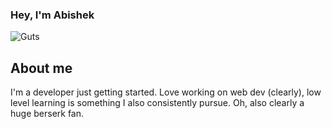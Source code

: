 ### Hey, I'm Abishek

<picture>
 <source media="(prefers-color-scheme: dark)" srcset="https://preview.redd.it/guts-looking-at-the-moon-1920-x-1080-v0-ohj1l323kve81.jpg?auto=webp&s=ab48732e6be07a1983818c82a598608cff3f73e8">
 <source media="(prefers-color-scheme: light)" srcset="https://preview.redd.it/guts-looking-at-the-moon-1920-x-1080-v0-ohj1l323kve81.jpg?auto=webp&s=ab48732e6be07a1983818c82a598608cff3f73e8">
 <img alt="Guts" src="https://preview.redd.it/guts-looking-at-the-moon-1920-x-1080-v0-ohj1l323kve81.jpg?auto=webp&s=ab48732e6be07a1983818c82a598608cff3f73e8">
</picture>

## About me
I'm a developer just getting started. Love working on web dev (clearly), low level learning is something I also consistently pursue.
Oh, also clearly a huge berserk fan.


